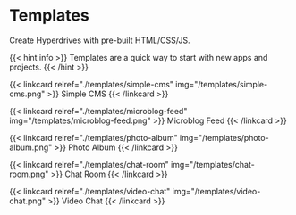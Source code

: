 # Templates

Create Hyperdrives with pre-built HTML/CSS/JS.

{{< hint info >}}
Templates are a quick way to start with new apps and projects.
{{< /hint >}}

{{< linkcard relref="./templates/simple-cms" img="/templates/simple-cms.png" >}}
  Simple CMS
{{< /linkcard >}}

{{< linkcard relref="./templates/microblog-feed" img="/templates/microblog-feed.png" >}}
  Microblog Feed
{{< /linkcard >}}

{{< linkcard relref="./templates/photo-album" img="/templates/photo-album.png" >}}
  Photo Album
{{< /linkcard >}}

{{< linkcard relref="./templates/chat-room" img="/templates/chat-room.png" >}}
  Chat Room
{{< /linkcard >}}

{{< linkcard relref="./templates/video-chat" img="/templates/video-chat.png" >}}
  Video Chat
{{< /linkcard >}}